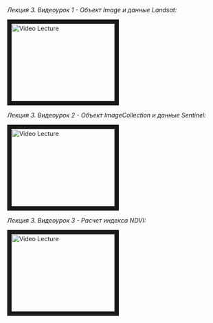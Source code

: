 _Лекция 3. Видеоурок 1 - Объект Image и данные Landsat:_

<a href="http://www.youtube.com/watch?feature=player_embedded&v=vARm9shfg9Q
" target="_blank"><img src="http://img.youtube.com/vivARm9shfg9Q/0.jpg" 
alt="Video Lecture" width="240" height="180" border="10" /></a>

_Лекция 3. Видеоурок 2 - Объект ImageCollection и данные Sentinel:_

<a href="http://www.youtube.com/watch?feature=player_embedded&v=m89GSdQuIq8
" target="_blank"><img src="http://img.youtube.com/vi/m89GSdQuIq8/0.jpg" 
alt="Video Lecture" width="240" height="180" border="10" /></a>

_Лекция 3. Видеоурок 3 - Расчет индекса NDVI:_

<a href="http://www.youtube.com/watch?feature=player_embedded&v=80L_WygpQ90
" target="_blank"><img src="http://img.youtube.com/vi/80L_WygpQ90/0.jpg" 
alt="Video Lecture" width="240" height="180" border="10" /></a>
